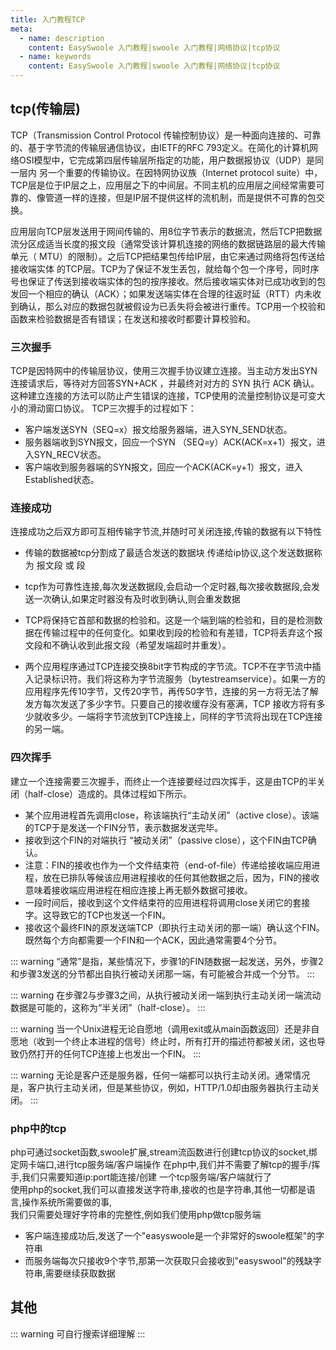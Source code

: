 ```yaml
---
title: 入门教程TCP
meta:
  - name: description
    content: EasySwoole 入门教程|swoole 入门教程|网络协议|tcp协议
  - name: keywords
    content: EasySwoole 入门教程|swoole 入门教程|网络协议|tcp协议
---
```

## tcp(传输层)

TCP（Transmission Control Protocol 传输控制协议）是一种面向连接的、可靠的、基于字节流的传输层通信协议，由IETF的RFC 793定义。在简化的计算机网络OSI模型中，它完成第四层传输层所指定的功能，用户数据报协议（UDP）是同一层内  另一个重要的传输协议。在因特网协议族（Internet protocol suite）中，TCP层是位于IP层之上，应用层之下的中间层。不同主机的应用层之间经常需要可靠的、像管道一样的连接，但是IP层不提供这样的流机制，而是提供不可靠的包交换。  

应用层向TCP层发送用于网间传输的、用8位字节表示的数据流，然后TCP把数据流分区成适当长度的报文段（通常受该计算机连接的网络的数据链路层的最大传输单元（ MTU）的限制）。之后TCP把结果包传给IP层，由它来通过网络将包传送给接收端实体 的TCP层。TCP为了保证不发生丢包，就给每个包一个序号，同时序号也保证了传送到接收端实体的包的按序接收。然后接收端实体对已成功收到的包发回一个相应的确认（ACK）；如果发送端实体在合理的往返时延（RTT）内未收到确认，那么对应的数据包就被假设为已丢失将会被进行重传。TCP用一个校验和函数来检验数据是否有错误；在发送和接收时都要计算校验和。
 
### 三次握手

TCP是因特网中的传输层协议，使用三次握手协议建立连接。当主动方发出SYN连接请求后，等待对方回答SYN+ACK ，并最终对对方的 SYN 执行 ACK 确认。这种建立连接的方法可以防止产生错误的连接，TCP使用的流量控制协议是可变大小的滑动窗口协议。
TCP三次握手的过程如下：
 * 客户端发送SYN（SEQ=x）报文给服务器端，进入SYN_SEND状态。
 * 服务器端收到SYN报文，回应一个SYN （SEQ=y）ACK(ACK=x+1）报文，进入SYN_RECV状态。
 * 客户端收到服务器端的SYN报文，回应一个ACK(ACK=y+1）报文，进入Established状态。
 
### 连接成功  
连接成功之后双方即可互相传输字节流,并随时可关闭连接,传输的数据有以下特性  

 * 传输的数据被tcp分割成了最适合发送的数据块 传递给ip协议,这个发送数据称为 报文段 或 段 
 
 * tcp作为可靠性连接,每次发送数据段,会启动一个定时器,每次接收数据段,会发送一次确认,如果定时器没有及时收到确认,则会重发数据
 
 * TCP将保持它首部和数据的检验和。这是一个端到端的检验和，目的是检测数据在传输过程中的任何变化。如果收到段的检验和有差错，TCP将丢弃这个报文段和不确认收到此报文段（希望发端超时并重发）。
 
 * 两个应用程序通过TCP连接交换8bit字节构成的字节流。TCP不在字节流中插入记录标识符。我们将这称为字节流服务（bytestreamservice）。如果一方的应用程序先传10字节，又传20字节，再传50字节，连接的另一方将无法了解发方每次发送了多少字节。只要自己的接收缓存没有塞满，TCP 接收方将有多少就收多少。一端将字节流放到TCP连接上，同样的字节流将出现在TCP连接的另一端。

### 四次挥手
建立一个连接需要三次握手，而终止一个连接要经过四次挥手，这是由TCP的半关闭（half-close）造成的。具体过程如下所示。
 * 某个应用进程首先调用close，称该端执行“主动关闭”（active close）。该端的TCP于是发送一个FIN分节，表示数据发送完毕。
 * 接收到这个FIN的对端执行 “被动关闭”（passive close），这个FIN由TCP确认。
 * 注意：FIN的接收也作为一个文件结束符（end-of-file）传递给接收端应用进程，放在已排队等候该应用进程接收的任何其他数据之后，因为，FIN的接收意味着接收端应用进程在相应连接上再无额外数据可接收。
 * 一段时间后，接收到这个文件结束符的应用进程将调用close关闭它的套接字。这导致它的TCP也发送一个FIN。
 * 接收这个最终FIN的原发送端TCP（即执行主动关闭的那一端）确认这个FIN。
既然每个方向都需要一个FIN和一个ACK，因此通常需要4个分节。


::: warning 
“通常”是指，某些情况下，步骤1的FIN随数据一起发送，另外，步骤2和步骤3发送的分节都出自执行被动关闭那一端，有可能被合并成一个分节。
:::


::: warning 
在步骤2与步骤3之间，从执行被动关闭一端到执行主动关闭一端流动数据是可能的，这称为“半关闭”（half-close）。
:::


::: warning 
当一个Unix进程无论自愿地（调用exit或从main函数返回）还是非自愿地（收到一个终止本进程的信号）终止时，所有打开的描述符都被关闭，这也导致仍然打开的任何TCP连接上也发出一个FIN。
:::


::: warning 
无论是客户还是服务器，任何一端都可以执行主动关闭。通常情况是，客户执行主动关闭，但是某些协议，例如，HTTP/1.0却由服务器执行主动关闭。
:::

### php中的tcp
php可通过socket函数,swoole扩展,stream流函数进行创建tcp协议的socket,绑定网卡端口,进行tcp服务端/客户端操作
在php中,我们并不需要了解tcp的握手/挥手,我们只需要知道ip:port能连接/创建 一个tcp服务端/客户端就行了  
使用php的socket,我们可以直接发送字符串,接收的也是字符串,其他一切都是语言,操作系统所需要做的事,    
我们只需要处理好字符串的完整性,例如我们使用php做tcp服务端  

 * 客户端连接成功后,发送了一个"easyswoole是一个非常好的swoole框架"的字符串 
 * 而服务端每次只接收9个字节,那第一次获取只会接收到"easyswool"的残缺字符串,需要继续获取数据


## 其他

::: warning 
可自行搜索详细理解
:::
